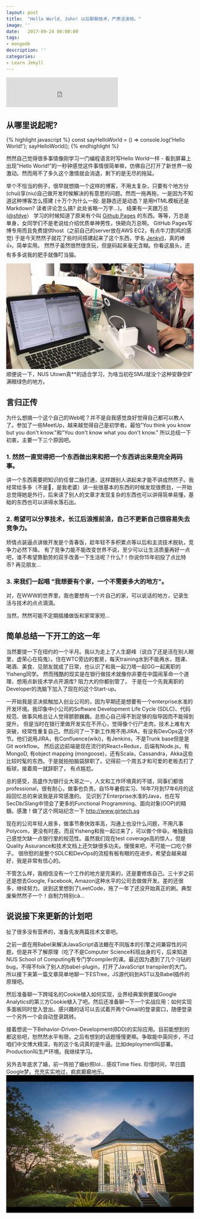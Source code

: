 ```yaml
---
layout: post
title:  "Hello World, John! 以后聊聊技术，严肃活泼地。"
image: ''
date:   2017-09-24 00:00:00
tags:
- mongodb
description: ''
categories:
- Learn Jekyll 
---
```


<p class="music-read"><iframe src="https://open.spotify.com/embed/track/4w2Yq2cklbssmUtUy5Vh6H" width="300" height="80" frameborder="0" allowtransparency="true"></iframe></p>

## 从哪里说起呢?
{% highlight javascript %}
const sayHelloWorld = () => console.log('Hello World!');
sayHelloWorld();
{% endhighlight %}

然然自己觉得很多事情像刚学习一门编程语言时写Hello World一样 - 看到屏幕上出现"Hello World!"的一秒钟感觉这件事情很简单嘛，仿佛自己打开了新世界一般激动。然而用不了多久这个激情就会消退，剩下的是无尽的拖延。

举个不恰当的例子，很早就想搞一个这样的博客，不用太复杂，只要有个地方分(chui)享(niu)自己做开发时候解决的有意思的问题。然而一拖再拖，一是因为不知道这种博客怎么搭建 
(十万个为什么一般: 是静态还是动态？是用HTML模板还是Markdown? 读者评论怎么搞? 此处省略一万字...)。 结果有一天跟万总([@sfdye](https://github.com/sfdye)）
学习的时候知道了原来有个叫 [Github Pages](https://pages.github.com/) 的东西。等等，万总是单身，女同学们不是老说给介绍优质单神男性，快砸向万总啊。
GitHub Pages写博专用而且免费提供host（之前自己的server放在AWS EC2，有点牛刀割鸡的感觉) 
于是今天然然子就花了些时间搭建起来了这个东西，学名 [Jenkyll](https://jekyllrb.com/)，真的棒👍，简单实用。
然然子虽然很然很贪玩，但是码起来毫无含糊。你看这眉头，还有多多说我的肥手就像叮当猫。

<img src="/assets/img/posts/2017-09-24-hello-world-from-john/hello_world_john.jpg">
顺便说一下，NUS Utown真**的适合学习，为啥当初在SMU就没个这种安静空旷满眼绿色的地方。

## 言归正传

为什么想搞一个这个自己的Web呢？并不是自我感觉良好觉得自己都可以教人了。参加了一些MeetUp，越来越觉得自己是初学者。最怕"You think you know but you don't know."和"You don't know what you don't know." 所以总结一下初衷，主要一下三个原因吧。

### 1. 然然一直觉得把一个东西做出来和把一个东西讲出来是完全两码事。
讲一个东西需要把知识的任督二脉打通，这样跟别人讲起来才能不讲成然然子。我经常给多多（不是🐶，是我老婆）讲一些很基本的东西的时候发现很费劲，一开始总觉得她是外行，后来读了别人的文章才发现复杂的东西也可以讲得简单易懂，基础的东西也可以讲得水落石出。

### 2. 希望可以分享技术，长江后浪推前浪，自己不更新自己很容易失去竞争力。
矫情点装逼点讲做开发是个青春饭，趁年轻不多积累点等以后和主流技术脱轨，竞争力必然下降。
有了竞争力能不能改变世界不说，至少可以让生活质量再好一点吧，谁不希望靠勤劳的双手改善一下生活呢？什么?！你说你15年初投了点比特币? 再见朋友...

### 3. 来我们一起唱 "我想要有个家，一个不需要多大的地方"。
对，在WWW的世界里，我也要想有一个片自己的家，可以说话的地方，记录生活与技术的点点滴滴。

当然，然然可能不定期插播做饭和家常家短...

## 简单总结一下开工的这一年
当然要提一下在纽约的一个半月。我以为走上了人生巅峰（说白了还是活在别人眼里，虚荣心在捣鬼）。住在WTC旁边的套房，每天training水到不能再水，翘课、喝酒、美食、见朋友就成了日常，也认识了和我一起刀塔一起GG一起离职的Yisheng同学。
然而残酷的现实是在银行做技术就像你非要在中国闹革命一个道理，想用点新技术学点开源库? 阻力大的你都别管了。
于是在一个先我离职的Developer的洗脑下加入了现在的这个Start-up。

一开始我是坚决抵触加入创业公司的，因为早期还是想要有一个enterprise水准的开发环境。我印象中小公司的Software Development Life Cycle (SDLC)、代码规范、做事风格总让人觉得颤颤巍巍。总担心自己得不到足够的指导因而不能得到提升。
但是当时在银行里做开发实在不开心，觉得像个行尸走肉，技术上难有大突破，经常性重复自己。然后问了一下新工作用不用JIRA，有没有DevOps这个环节。他们说用JIRA，有Confluence(wiki)，有Jenkins，不是Trunk base但是是Git workflow。
然后这边前端是现在流行的React+Redux，后端有Node.js，有MongoD, 有object mapping (mongoose)，还有Scala，Cassandra，Akka这些比较时髦的东西。于是就拍拍脑袋辞职了。记得前一个周五才和可爱的老板去打了板球，接着周一就辞职了，
有点尴尬。

总的感受，高盛作为银行业大哥之一，人文和工作环境真的不错，同事们都很professional，很有耐心，做事也负责。自15年暑假实习、16年7月到17年6月的这段回忆总的来说我是非常感激的。
见识到了Enterprise水准的Java，也在写SecDb/Slang中领会了更多的Functional Programming、面向对象(OOP)的精髓。感激！做了这个网站纪念一下 http://www.girtech.sg

现在的公司年轻人居多，做事节奏快效率高，沟通上也没什么问题，不用凡事Polycom，更没有时差。而且Yisheng和我一起过来了，可以做个伴😆。唯独我自己感觉欠缺一点银行里的规范性。虽然我们现在test coverage高的惊人，但是Quality Assurance和技术文档上还欠缺很多功夫。慢慢来吧，不可能一口吃个胖子。
很欣慰的是整个SDLC和DevOps的流程有板有眼的在进步。希望会越来越好，我是非常有信心的。

不管怎么样，我相信没有一个工作的地方是完美的，还是要修炼自己。三十岁之前还是想去Google, Facebook, Amazon这种水平的公司去做做开发。差的还很多，继续努力。说到这里想到了LeetCode，拖了一年了还没开始真正的刷。典型废柴然然子一个！自制力特别cà...

## 说说接下来更新的计划吧
扯了很多没有营养的，准备先发两篇技术文章吧。

之前一直在用Babel来解决JavaScript语法糖在不同版本的引擎之间兼容性的问题，但是并不了解原理（吃了不是Computer Science科班出身的亏，后来知道NUS School of Computing有专门学compiler的课。最近因为遇到了几个刁钻的bug，不得不folk了别人的babel-plugin，打开了JavaScript transpiler的大门。所以接下来第一篇文章简单地聊一下ESTree，JS源代码到AST以及Babel插件的原理吧。

然后准备聊一下跨域名的Cookie植入如何实现，业界经典案例要属Google Analytics的第三方Cookie植入了吧。然后还准备聊一下一个实战应用：如何实现多面板同时登入登出。感兴趣的话可以去试着开两个Gmail的登录窗口，随便登录一个另外一个会自动登录跳转。

接着想说一下Behavior-Driven-Development(BDD)的实际应用。目前能想到的都这些吧，恕然然水平有限，之后有想到的话题慢慢更嘛。争取能中英同步，不过咱们中文博大精深，有的这个名词真的是牛逼。比如deployment叫部署。Production叫生产环境。我继续学习。

另外去年底求了婚，前一阵拍了婚纱照lol... 感叹Time flies. 珍惜时间，早日圆Google梦。充充实实地过，疯疯癫癫地乐。
<img src="/assets/img/posts/2017-09-24-hello-world-from-john/duoduo_ranran_pre_wedding.png">
